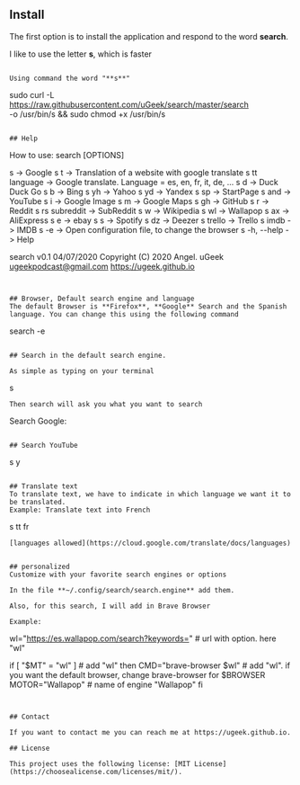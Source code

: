 ## Install
The first option is to install the application and respond to the word **search**.

I like to use the letter **s**, which is faster

```

Using command the word "**s**"

```
sudo curl -L https://raw.githubusercontent.com/uGeek/search/master/search \
          -o /usr/bin/s && sudo chmod +x /usr/bin/s
```

## Help

```
How to use: search [OPTIONS]

s              -> Google
s t            -> Translation of a website with google translate
s tt language  -> Google translate. Language = es, en, fr, it, de, ...
s d            -> Duck Duck Go
s b            -> Bing
s yh           -> Yahoo
s yd           -> Yandex
s sp           -> StartPage
s and          -> YouTube
s i            -> Google Image
s m            -> Google Maps
s gh           -> GitHub
s r            -> Reddit
s rs subreddit -> SubReddit
s w            -> Wikipedia
s wl           -> Wallapop
s ax           -> AliExpress
s e            -> ebay
s s            -> Spotify
s dz           -> Deezer
s trello       -> Trello
s imdb         -> IMDB
s -e           -> Open configuration file, to change the browser
s -h, --help   -> Help

search v0.1 04/07/2020
 Copyright (C) 2020 Angel. uGeek
 ugeekpodcast@gmail.com
 https://ugeek.github.io
```


## Browser, Default search engine and language
The default Browser is **Firefox**, **Google** Search and the Spanish language. You can change this using the following command

```
search -e
```

## Search in the default search engine.

As simple as typing on your terminal
```
s
```
Then search will ask you what you want to search
```
Search Google:  
```

## Search YouTube

```
s y
```

## Translate text
To translate text, we have to indicate in which language we want it to be translated.
Example: Translate text into French

```
s tt fr
```
[languages allowed](https://cloud.google.com/translate/docs/languages)


## personalized
Customize with your favorite search engines or options

In the file **~/.config/search/search.engine** add them.

Also, for this search, I will add in Brave Browser

Example:

```
wl="https://es.wallapop.com/search?keywords="   # url with option. here "wl"

if [ "$MT" = "wl" ]                             # add "wl"
then
    CMD="brave-browser  $wl"                    # add "wl". if you want the default browser, change brave-browser for $BROWSER
    MOTOR="Wallapop"                            # name of engine "Wallapop"
fi
```


## Contact

If you want to contact me you can reach me at https://ugeek.github.io.

## License

This project uses the following license: [MIT License](https://choosealicense.com/licenses/mit/).





